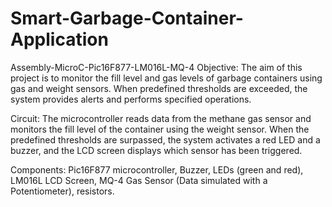 # Smart-Garbage-Container-Application
Assembly-MicroC-Pic16F877-LM016L-MQ-4
Objective: The aim of this project is to monitor the fill level and gas levels of garbage containers using gas and weight sensors. When predefined thresholds are exceeded, the system provides alerts and performs specified operations.

Circuit: The microcontroller reads data from the methane gas sensor and monitors the fill level of the container using the weight sensor. When the predefined thresholds are surpassed, the system activates a red LED and a buzzer, and the LCD screen displays which sensor has been triggered.

Components: Pic16F877 microcontroller, Buzzer, LEDs (green and red), LM016L LCD Screen, MQ-4 Gas Sensor (Data simulated with a Potentiometer), resistors.
